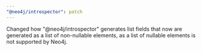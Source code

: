 ```yaml
---
"@neo4j/introspector": patch
---
```


Changed how "@neo4j/introspector" generates list fields that now are generated as a list of non-nullable elements, as a list of nullable elements is not supported by Neo4j.
